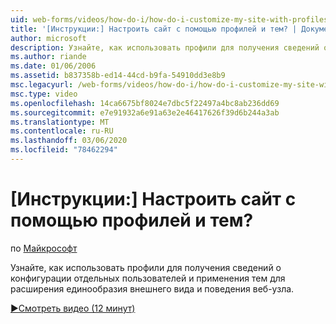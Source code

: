 ```yaml
---
uid: web-forms/videos/how-do-i/how-do-i-customize-my-site-with-profiles-and-themes
title: '[Инструкции:] Настроить сайт с помощью профилей и тем? | Документы Майкрософт'
author: microsoft
description: Узнайте, как использовать профили для получения сведений о конфигурации отдельных пользователей и применения тем для расширения единообразия внешнего вида и поведения веб-узла.
ms.author: riande
ms.date: 01/06/2006
ms.assetid: b837358b-ed14-44cd-b9fa-54910dd3e8b9
msc.legacyurl: /web-forms/videos/how-do-i/how-do-i-customize-my-site-with-profiles-and-themes
msc.type: video
ms.openlocfilehash: 14ca6675bf8024e7dbc5f22497a4bc8ab236dd69
ms.sourcegitcommit: e7e91932a6e91a63e2e46417626f39d6b244a3ab
ms.translationtype: MT
ms.contentlocale: ru-RU
ms.lasthandoff: 03/06/2020
ms.locfileid: "78462294"
---
```

# <a name="how-do-i-customize-my-site-with-profiles-and-themes"></a>[Инструкции:] Настроить сайт с помощью профилей и тем?

по [Майкрософт](https://github.com/microsoft)

Узнайте, как использовать профили для получения сведений о конфигурации отдельных пользователей и применения тем для расширения единообразия внешнего вида и поведения веб-узла.

[&#9654;Смотреть видео (12 минут)](https://channel9.msdn.com/Blogs/ASP-NET-Site-Videos/how-do-i-customize-my-site-with-profiles-and-themes)
